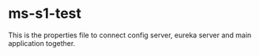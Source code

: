 # ms-s1-test
This is the properties file to connect config server, eureka server and main application together.
